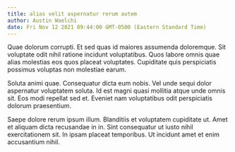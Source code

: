 ```yaml
---
title: alias velit aspernatur rerum autem
author: Austin Waelchi
date: Fri Nov 12 2021 09:44:00 GMT-0500 (Eastern Standard Time)
---
```

Quae dolorum corrupti. Et sed quas id maiores assumenda doloremque. Sit voluptate odit nihil ratione incidunt voluptatibus. Quos labore omnis quae alias molestias eos quos placeat voluptates. Cupiditate quis perspiciatis possimus voluptas non molestiae earum.

 Soluta animi quae. Consequatur dicta eum nobis. Vel unde sequi dolor aspernatur voluptatem soluta. Id est magni quasi mollitia atque unde omnis sit. Eos modi repellat sed et. Eveniet nam voluptatibus odit perspiciatis dolorum praesentium.

 Saepe dolore rerum ipsum illum. Blanditiis et voluptatem cupiditate ut. Amet et aliquam dicta recusandae in in. Sint consequatur ut iusto nihil exercitationem sit. In ipsam placeat temporibus. Ut incidunt amet et enim accusantium nihil.